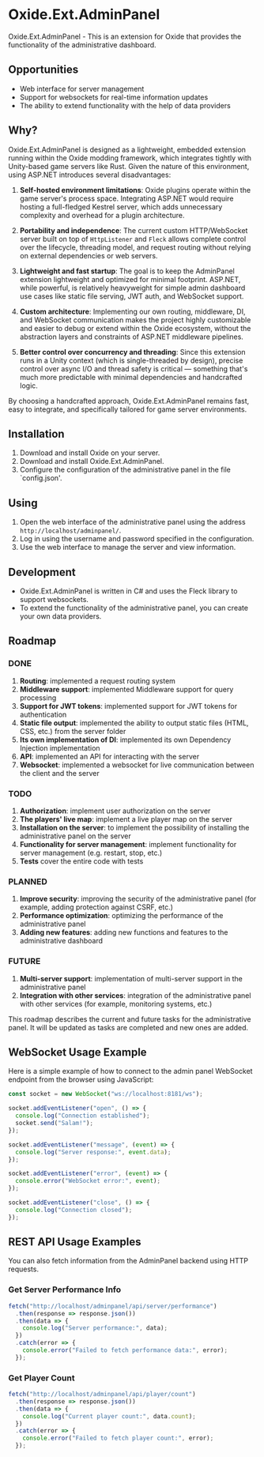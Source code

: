 # Oxide.Ext.AdminPanel

Oxide.Ext.AdminPanel - This is an extension for Oxide that provides the functionality of the administrative dashboard.

## Opportunities

* Web interface for server management
* Support for websockets for real-time information updates
* The ability to extend functionality with the help of data providers

## Why?

Oxide.Ext.AdminPanel is designed as a lightweight, embedded extension running within the Oxide modding framework, which integrates tightly with Unity-based game servers like Rust. Given the nature of this environment, using ASP.NET introduces several disadvantages:

1. **Self-hosted environment limitations**: Oxide plugins operate within the game server's process space. Integrating ASP.NET would require hosting a full-fledged Kestrel server, which adds unnecessary complexity and overhead for a plugin architecture.

2. **Portability and independence**: The current custom HTTP/WebSocket server built on top of `HttpListener` and `Fleck` allows complete control over the lifecycle, threading model, and request routing without relying on external dependencies or web servers.

3. **Lightweight and fast startup**: The goal is to keep the AdminPanel extension lightweight and optimized for minimal footprint. ASP.NET, while powerful, is relatively heavyweight for simple admin dashboard use cases like static file serving, JWT auth, and WebSocket support.

4. **Custom architecture**: Implementing our own routing, middleware, DI, and WebSocket communication makes the project highly customizable and easier to debug or extend within the Oxide ecosystem, without the abstraction layers and constraints of ASP.NET middleware pipelines.

5. **Better control over concurrency and threading**: Since this extension runs in a Unity context (which is single-threaded by design), precise control over async I/O and thread safety is critical — something that's much more predictable with minimal dependencies and handcrafted logic.

By choosing a handcrafted approach, Oxide.Ext.AdminPanel remains fast, easy to integrate, and specifically tailored for game server environments.

## Installation

1. Download and install Oxide on your server.
2. Download and install Oxide.Ext.AdminPanel.
3. Configure the configuration of the administrative panel in the file `config.json'.

## Using

1. Open the web interface of the administrative panel using the address `http://localhost/adminpanel/`.
2. Log in using the username and password specified in the configuration.
3. Use the web interface to manage the server and view information.

## Development

* Oxide.Ext.AdminPanel is written in C# and uses the Fleck library to support websockets.
* To extend the functionality of the administrative panel, you can create your own data providers.

## Roadmap

### DONE

1. **Routing**: implemented a request routing system
2. **Middleware support**: implemented Middleware support for query processing
3. **Support for JWT tokens**: implemented support for JWT tokens for authentication
4. **Static file output**: implemented the ability to output static files (HTML, CSS, etc.) from the server folder
5. **Its own implementation of DI**: implemented its own Dependency Injection implementation
6. **API**: implemented an API for interacting with the server
7. **Websocket**: implemented a websocket for live communication between the client and the server

### TODO

1. **Authorization**: implement user authorization on the server
2. **The players' live map**: implement a live player map on the server
3. **Installation on the server**: to implement the possibility of installing the administrative panel on the server
4. **Functionality for server management**: implement functionality for server management (e.g. restart, stop, etc.)
5. **Tests** cover the entire code with tests

### PLANNED

1. **Improve security**: improving the security of the administrative panel (for example, adding protection against CSRF, etc.)
2. **Performance optimization**: optimizing the performance of the administrative panel
3. **Adding new features**: adding new functions and features to the administrative dashboard

### FUTURE

1. **Multi-server support**: implementation of multi-server support in the administrative panel
2. **Integration with other services**: integration of the administrative panel with other services (for example, monitoring systems, etc.)

This roadmap describes the current and future tasks for the administrative panel. It will be updated as tasks are completed and new ones are added.


## WebSocket Usage Example

Here is a simple example of how to connect to the admin panel WebSocket endpoint from the browser using JavaScript:

```javascript
const socket = new WebSocket("ws://localhost:8181/ws");

socket.addEventListener("open", () => {
  console.log("Connection established");
  socket.send("Salam!");
});

socket.addEventListener("message", (event) => {
  console.log("Server response:", event.data);
});

socket.addEventListener("error", (event) => {
  console.error("WebSocket error:", event);
});

socket.addEventListener("close", () => {
  console.log("Connection closed");
});
```

## REST API Usage Examples

You can also fetch information from the AdminPanel backend using HTTP requests.

### Get Server Performance Info
```javascript
fetch("http://localhost/adminpanel/api/server/performance")
  .then(response => response.json())
  .then(data => {
    console.log("Server performance:", data);
  })
  .catch(error => {
    console.error("Failed to fetch performance data:", error);
  });
```

### Get Player Count
```javascript
fetch("http://localhost/adminpanel/api/player/count")
  .then(response => response.json())
  .then(data => {
    console.log("Current player count:", data.count);
  })
  .catch(error => {
    console.error("Failed to fetch player count:", error);
  });
```
